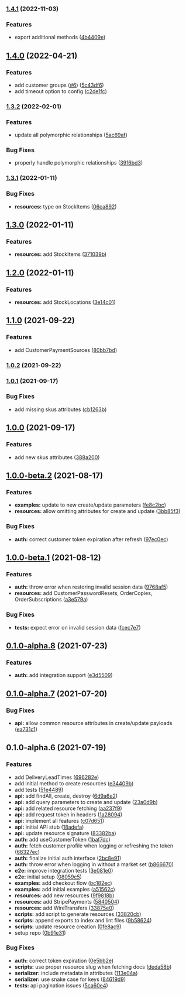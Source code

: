 ### [1.4.1](https://github.com/atoms-studio/commercelayer-sdk/compare/1.4.0...1.4.1) (2022-11-03)


### Features

* export additional methods ([4b4409e](https://github.com/atoms-studio/commercelayer-sdk/commit/4b4409e3f041fcb2e5a897fc6e4f1f549174429f))

## [1.4.0](https://github.com/atoms-studio/commercelayer-sdk/compare/1.3.2...1.4.0) (2022-04-21)


### Features

* add customer groups ([#6](https://github.com/atoms-studio/commercelayer-sdk/issues/6)) ([5c43df6](https://github.com/atoms-studio/commercelayer-sdk/commit/5c43df6cf6614a95453ada1944bf2698ad3a5fab))
* add timeout option to config ([c2de1fc](https://github.com/atoms-studio/commercelayer-sdk/commit/c2de1fc3476e83a0939b209663f37b0147204f52))

### [1.3.2](https://github.com/atoms-studio/commercelayer-sdk/compare/1.3.1...1.3.2) (2022-02-01)


### Features

* update all polymorphic relationships ([5ac69af](https://github.com/atoms-studio/commercelayer-sdk/commit/5ac69af15949a3f9c05bee35147adf852aa6e5e0))


### Bug Fixes

* properly handle polymorphic relationships ([39f6bd3](https://github.com/atoms-studio/commercelayer-sdk/commit/39f6bd376e9405cbbcffc7f6ca8033b6874eaffd))

### [1.3.1](https://github.com/atoms-studio/commercelayer-sdk/compare/1.3.0...1.3.1) (2022-01-11)


### Bug Fixes

* **resources:** type on StockItems ([06ca892](https://github.com/atoms-studio/commercelayer-sdk/commit/06ca892ade06ce591942ccb7f83c3a46dbe46ba0))

## [1.3.0](https://github.com/atoms-studio/commercelayer-sdk/compare/1.2.0...1.3.0) (2022-01-11)


### Features

* **resources:** add StockItems ([371039b](https://github.com/atoms-studio/commercelayer-sdk/commit/371039be840eb7011351ab06a9703d50b7c82a7f))

## [1.2.0](https://github.com/atoms-studio/commercelayer-sdk/compare/1.1.0...1.2.0) (2022-01-11)


### Features

* **resources:** add StockLocations ([3e14c01](https://github.com/atoms-studio/commercelayer-sdk/commit/3e14c01227b4a219cf8f351616239cf69ba3c925))

## [1.1.0](https://github.com/atoms-studio/commercelayer-sdk/compare/1.0.2...1.1.0) (2021-09-22)


### Features

* add CustomerPaymentSources ([80bb7bd](https://github.com/atoms-studio/commercelayer-sdk/commit/80bb7bd292580f71079291aec57d22abedcb8d3e))

### [1.0.2](https://github.com/atoms-studio/commercelayer-sdk/compare/1.0.1...1.0.2) (2021-09-22)

### [1.0.1](https://github.com/atoms-studio/commercelayer-sdk/compare/1.0.0...1.0.1) (2021-09-17)


### Bug Fixes

* add missing skus attributes ([cb1263b](https://github.com/atoms-studio/commercelayer-sdk/commit/cb1263b8f22850ef973549d7ecd8c92260c19e88))

## [1.0.0](https://github.com/atoms-studio/commercelayer-sdk/compare/1.0.0-beta.2...1.0.0) (2021-09-17)


### Features

* add new skus attributes ([388a200](https://github.com/atoms-studio/commercelayer-sdk/commit/388a200eb636391d392722121553e7df9d4f2f36))

## [1.0.0-beta.2](https://github.com/atoms-studio/commercelayer-sdk/compare/1.0.0-beta.1...1.0.0-beta.2) (2021-08-17)


### Features

* **examples:** update to new create/update parameters ([fe8c2bc](https://github.com/atoms-studio/commercelayer-sdk/commit/fe8c2bc127ec14d2cdd2515a09c0447af851350f))
* **resources:** allow omitting attributes for create and update ([3bb85f3](https://github.com/atoms-studio/commercelayer-sdk/commit/3bb85f3c054b6e787d40ab99f29442265950e3c6))


### Bug Fixes

* **auth:** correct customer token expiration after refresh ([97ec0ec](https://github.com/atoms-studio/commercelayer-sdk/commit/97ec0ecccddbd1fde7f925590068fb1903690367))

## [1.0.0-beta.1](https://github.com/atoms-studio/commercelayer-sdk/compare/0.1.0-alpha.8...1.0.0-beta.1) (2021-08-12)


### Features

* **auth:** throw error when restoring invalid session data ([9768af5](https://github.com/atoms-studio/commercelayer-sdk/commit/9768af5d22f4f7f23ad1cfe39015b4f0e5227b53))
* **resources:** add CustomerPasswordResets, OrderCopies, OrderSubscriptions ([a3e579a](https://github.com/atoms-studio/commercelayer-sdk/commit/a3e579a288c007ec4e82346c8e8f40a60c65a7d7))


### Bug Fixes

* **tests:** expect error on invalid session data ([fcec7e7](https://github.com/atoms-studio/commercelayer-sdk/commit/fcec7e7d1cd762627391b97b555435e78613accf))

## [0.1.0-alpha.8](https://github.com/atoms-studio/commercelayer-sdk/compare/0.1.0-alpha.7...0.1.0-alpha.8) (2021-07-23)


### Features

* **auth:** add integration support ([e3d5509](https://github.com/atoms-studio/commercelayer-sdk/commit/e3d5509d44d0e38ba3e33b2cf6c7f6859134fd1d))

## [0.1.0-alpha.7](https://github.com/atoms-studio/commercelayer-sdk/compare/0.1.0-alpha.6...0.1.0-alpha.7) (2021-07-20)


### Bug Fixes

* **api:** allow common resource attributes in create/update payloads ([ea731c1](https://github.com/atoms-studio/commercelayer-sdk/commit/ea731c15b7064c7bc248a25f19f0e173543abc49))

## 0.1.0-alpha.6 (2021-07-19)


### Features

* add DeliveryLeadTimes ([696282e](https://github.com/atoms-studio/commercelayer-sdk/commit/696282ea30958018cdbf0ad09230bc31670a1768))
* add initial method to create resources ([e34409b](https://github.com/atoms-studio/commercelayer-sdk/commit/e34409b395725d58dd4a6348376271ee2012acb0))
* add tests ([51e4489](https://github.com/atoms-studio/commercelayer-sdk/commit/51e4489e4f5d637aa641d36c0195c7a21556c5d0))
* **api:** add findAll, create, destroy ([6d9a6e2](https://github.com/atoms-studio/commercelayer-sdk/commit/6d9a6e2e995287788a868e9ab204ac8439d5c7a9))
* **api:** add query parameters to create and update ([23a0d9b](https://github.com/atoms-studio/commercelayer-sdk/commit/23a0d9b8c4d7fc8e6475b4bd16d9964a943b9bf7))
* **api:** add related resource fetching ([aa237f9](https://github.com/atoms-studio/commercelayer-sdk/commit/aa237f9fe92bdb9d320207a66d101ed6065e514d))
* **api:** add request token in headers ([1a28094](https://github.com/atoms-studio/commercelayer-sdk/commit/1a280946525a5d807fb91aac6c5a993908608ddd))
* **api:** implement all features ([c07d651](https://github.com/atoms-studio/commercelayer-sdk/commit/c07d651600e8dccc8935703d357eee7219f36dbc))
* **api:** initial API stub ([18adefa](https://github.com/atoms-studio/commercelayer-sdk/commit/18adefa9e3fe7893f601e8cc39e93f8d0cb86a7c))
* **api:** update resource signature ([83382ba](https://github.com/atoms-studio/commercelayer-sdk/commit/83382baf536d394fb21bb33e2fe47fc79b83f2b7))
* **auth:** add useCustomerToken ([1baf7dc](https://github.com/atoms-studio/commercelayer-sdk/commit/1baf7dcbaf7c3bd29c417149b2eb1b0653c44fa0))
* **auth:** fetch customer profile when logging or refreshing the token ([68327ec](https://github.com/atoms-studio/commercelayer-sdk/commit/68327ec5a2f0ab8d4954f4930788cbc0e59f53c0))
* **auth:** finalize initial auth interface ([2bc8e91](https://github.com/atoms-studio/commercelayer-sdk/commit/2bc8e91a36cc5c2ef6f526796b93444256b6f59a))
* **auth:** throw error when logging in without a market set ([b866670](https://github.com/atoms-studio/commercelayer-sdk/commit/b8666704a6c4c91e448ca6df4d24c259d0597396))
* **e2e:** improve integration tests ([3e081e0](https://github.com/atoms-studio/commercelayer-sdk/commit/3e081e0be47d35d9049bf44f8d4be50d860e1ffd))
* **e2e:** initial setup ([08059c5](https://github.com/atoms-studio/commercelayer-sdk/commit/08059c5f267af4610669bade7aae3f6a9b776889))
* **examples:** add checkout flow ([bc182ec](https://github.com/atoms-studio/commercelayer-sdk/commit/bc182ec2ae8c202b950b52cf775e6dc313ec2dbd))
* **examples:** add initial examples ([a51562c](https://github.com/atoms-studio/commercelayer-sdk/commit/a51562c0a7ac8730a367848e5fc0136c7a918978))
* **resources:** add new resources ([9f9818b](https://github.com/atoms-studio/commercelayer-sdk/commit/9f9818b9266e36d2bc13c7d488943afa10b26830))
* **resources:** add StripePayments ([5840504](https://github.com/atoms-studio/commercelayer-sdk/commit/584050488b02c7d8a05d6b75fd4f39b6f70e5c65))
* **resources:** add WireTransfers ([33875e0](https://github.com/atoms-studio/commercelayer-sdk/commit/33875e0eda48dc05cd36cc78423072f991137530))
* **scripts:** add script to generate resources ([33820cb](https://github.com/atoms-studio/commercelayer-sdk/commit/33820cbef75a4a32ffddbd97591318d5bee75aef))
* **scripts:** append exports to index and lint files ([9b58624](https://github.com/atoms-studio/commercelayer-sdk/commit/9b5862417fc950ad994dbd807de9c59fa771a2d6))
* **scripts:** update resource creation ([0fe8ac9](https://github.com/atoms-studio/commercelayer-sdk/commit/0fe8ac97e4ea3c6ebd717b9487f46c62b8ba82c9))
* setup repo ([0b91e31](https://github.com/atoms-studio/commercelayer-sdk/commit/0b91e313b67716fef130a9501d1d76f34093ac72))


### Bug Fixes

* **auth:** correct token expiration ([0e5bb2e](https://github.com/atoms-studio/commercelayer-sdk/commit/0e5bb2e3524e98f0f574b900df34f3ec5f71fafe))
* **scripts:** use proper resource slug when fetching docs ([deda58b](https://github.com/atoms-studio/commercelayer-sdk/commit/deda58b6c443dc4de0a5448af3afb644c5518a3a))
* **serializer:** include metadata in attributes ([113e04a](https://github.com/atoms-studio/commercelayer-sdk/commit/113e04ae44ed7578fc6f240f58bb2cfa1f58ca94))
* **serializer:** use snake case for keys ([84619d9](https://github.com/atoms-studio/commercelayer-sdk/commit/84619d968835b152e0a17a7b33e32f3588c8c692))
* **tests:** api pagination issues ([5ca60e4](https://github.com/atoms-studio/commercelayer-sdk/commit/5ca60e4c3d5fe4058a369034c3302f3cd4db3005))

